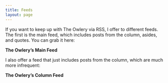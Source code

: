 ```yaml
---
title: Feeds
layout: page
---
```


If you want to keep up with The Owlery via RSS, I offer to different feeds. The first is the main feed, which includes posts from the column, asides, and quotes. You can grab it here:

<a href="http://theowlery.co/main.xml" style="font-weight:bold;text-decoration:none;">The Owlery’s Main Feed</a>

I also offer a feed that just includes posts from the column, which are much more infrequent:

<a href="http://theowlery.co/posts.xml" style="font-weight:bold;text-decoration:none;">The Owlery’s Column Feed</a>